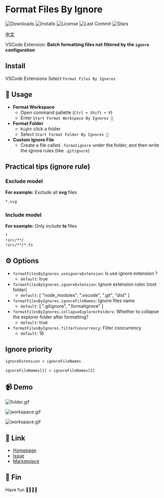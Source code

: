 # Format Files By Ignore

<p>
  <img alt="Downloads" src="https://img.shields.io/visual-studio-marketplace/d/xiaohuohumax.format-files-by-ignores">
  <img alt="Installs" src="https://img.shields.io/visual-studio-marketplace/i/xiaohuohumax.format-files-by-ignores">
  <img alt="License" src="https://img.shields.io/github/license/xiaohuohumax/format-files-by-ignores.svg"/>
  <img alt="Last Commit" src="https://img.shields.io/github/last-commit/xiaohuohumax/format-files-by-ignores.svg"/>
  <img alt="Stars" src="https://img.shields.io/github/stars/xiaohuohumax/format-files-by-ignores.svg"/>
</p>

[中文](./README_CN.md)

VSCode Extension: **Batch formatting files not filtered by the `ignore` configuration** 

## Install

VSCode Extensions Select `Format Files By Ignores`

## 📄 Usage

- **Format Workspace**
  - Open command pallette (`Ctrl + Shift + P`)
  - Enter `Start Format Workspace By Ignores 📂`
- **Format Folder**
  - `Right` click a folder
  - Select `Start Format Folder By Ignores 📂`
- **Custom Ignore File**
  - Create a file called `.formatignore` under the folder, and then write the ignore rules (like `.gitignore`)

## Practical tips (ignore rule)

### Exclude model
  
**For example:** Exclude all **svg** files

```txt
*.svg
```

### Include model

**For example:** Only include **ts** files

```txt
*
!src/**/
!src/**/*.ts
```

## ⚙ Options

- `formatFilesByIgnores.useignoreExtension`: Is use ignore extension ?
  - `default`: true
- `formatFilesByIgnores.ignoreExtension`: Ignore extension rules (root folder)
  - `default`: [ "node_modules", ".vscode", ".git", "dist" ]
- `formatFilesByIgnores.ignoreFileNames`: Ignore files name
  - `default`: [ ".gitignore", ".formatignore" ]
- `formatFilesByIgnores.collapseExplorerFolders`: Whether to collapse the explorer folder after formatting?
  - `default`: true
- `formatFilesByIgnores.filterConcurrency`: Filter concurrency
  - `default`: 16

## Ignore priority

```txt
ignoreExtension < ignoreFileNames

ignoreFileNames[1] < ignoreFileNames[2]
```

## 📹 Demo

![folder.gif](https://cdn.jsdelivr.net/gh/xiaohuohumax/format-files-by-ignores/images/folder_1_5_0.gif)

![workspace.gif](https://cdn.jsdelivr.net/gh/xiaohuohumax/format-files-by-ignores/images/workspace_1_5_0.gif)

![workspace.gif](https://cdn.jsdelivr.net/gh/xiaohuohumax/format-files-by-ignores/images/cancel_1_5_0.gif)

## 🔗 Link

- [Homepage](https://github.com/xiaohuohumax/format-files-by-ignores#readme)
- [Issue](https://github.com/xiaohuohumax/format-files-by-ignores/issues)
- [Marketplace](https://marketplace.visualstudio.com/items?itemName=xiaohuohumax.format-files-by-ignores)

## 🎉 Fin

Have fun 🎉🎉🎉🎉